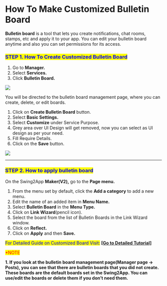# How To Make Customized Bulletin Board

**Bulletin board** is a tool that lets you create notifications, chat rooms, stamps, etc and apply it to your app. You can edit your bulletin board anytime and also you can set permissions for its access.

### <mark style="color:blue;">**STEP 1. How To Create Customized Bulletin Board**</mark>

1. Go to **Manager.**
2. Select **Services.**
3. Click **Bulletin Board.**

![](https://support.swing2app.com/wp-content/uploads/2020/02/Board.png)

You will be directed to the bulletin board management page, where you can create, delete, or edit boards.

1. Click on **Create Bulletin Board** button.
2. Select **Basic Settings.**
3. Select **Customize** under Service Purpose.
4. Grey area over UI Design will get removed, now you can select as UI design as per your need.
5. Fill Require Details.
6. Click on the **Save** button.

![](https://support.swing2app.com/wp-content/uploads/2020/02/b2.png)

***

### <mark style="color:blue;">**STEP 2. How to apply bulletin board**</mark>

On the Swing2App **Maker(V2),** go to the **Page menu.**&#x20;

1. From the menu set by default, click the **Add a category** to add a new menu.
2. Edit the name of an added item in **Menu Name.**
3. Select **Bulletin Board** in the **Menu Type.**
4. Click on **Link Wizard**(pencil icon).
5. Select the board from the list of Bulletin Boards in the Link Wizard window.
6. Click on **Reflect.**
7. Click on **Apply** and then **Save.**

<mark style="color:blue;">For Detailed Guide on Customized Board Visit:</mark> [**\[Go to Detailed Tutorial\]**](../appmanage/board/)&#x20;

<mark style="color:red;">\*NOTE</mark>

**1. If you look at the bulletin board management page(Manager page -> Posts), you can see that there are bulletin boards that you did not create.**\
**These boards are the default boards set in the Swing2App. You can use/edit the boards or delete them if you don’t need them.**
